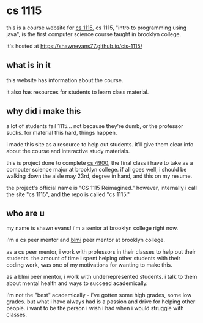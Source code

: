 # cs 1115
this is a course website for [cs 1115.](https://websql.brooklyn.cuny.edu/courses/ShowCourse.do?redirect=/acad/course_info.jsp&dsc=CISC.&crs_num=1115&div=U) cs 1115, "intro to programming using java", is the first computer science course taught in brooklyn college. 

it's hosted at https://shawnevans77.github.io/cis-1115/ 


## what is in it
this website has information about the course.

it also has resources for students to learn class material.


## why did i make this

a lot of students fail 1115... not because they're dumb, or the professor sucks. for material this hard, things happen. 

i made this site as a resource to help out students. it'll give them clear info about the course and interactive study materials.

this is project done to complete [cs 4900](https://www.sci.brooklyn.cuny.edu/4900/), the final class i have to take as a computer science major at brooklyn college. if all goes well, i should be walking down the aisle may 23rd, degree in hand, and this on my resume.

the project's official name is "CS 1115 Reimagined." however, internally i call the site "cs 1115", and the repo is called "cs 1115." 

## who are u
my name is shawn evans! i'm a senior at brooklyn college right now. 

i'm a cs peer mentor and [blmi](https://www.instagram.com/bcblmi/?hl=en) peer mentor at brooklyn college. 

as a cs peer mentor, i work with professors in their classes to help out their students. the amount of time i spent helping other students with their coding work, was one of my motivations for wanting to make this. 

as a blmi peer mentor, i work with underrepresented students. i talk to them about mental health and ways to succeed academically. 

i'm not the "best" academically - i've gotten some high grades, some low grades. but what i have always had is a passion and drive for helping other people. i want to be the person i wish i had when i would struggle with classes.

